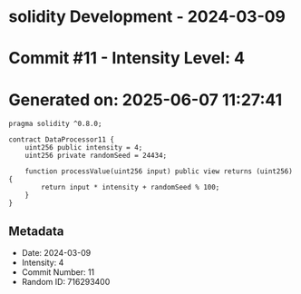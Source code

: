 ﻿# solidity Development - 2024-03-09
# Commit #11 - Intensity Level: 4
# Generated on: 2025-06-07 11:27:41
```solidity
pragma solidity ^0.8.0;

contract DataProcessor11 {
    uint256 public intensity = 4;
    uint256 private randomSeed = 24434;

    function processValue(uint256 input) public view returns (uint256) {
        return input * intensity + randomSeed % 100;
    }
}
```
## Metadata
- Date: 2024-03-09
- Intensity: 4
- Commit Number: 11
- Random ID: 716293400
